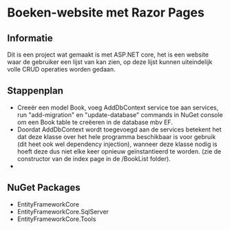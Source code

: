 ﻿# Boeken-website met Razor Pages
## Informatie
Dit is een project wat gemaakt is met ASP.NET core, het is een website waar de gebruiker een lijst van kan zien, op
deze lijst kunnen uiteindelijk volle CRUD operaties worden gedaan.

## Stappenplan
- Creeër een model Book, voeg AddDbContext service toe aan services, run "add-migration" en "update-database" commands
in NuGet console om een Book table te creëeren in de database mbv EF.
- Doordat AddDbContext wordt toegevoegd aan de services betekent het dat deze klasse over het hele programma beschikbaar
is voor gebruik (dit heet ook wel dependency injection), wanneer deze klasse nodig is hoeft deze dus niet elke keer opnieuw
geïnstantieerd te worden. (zie de constructor van de index page in de /BookList folder).
-

## NuGet Packages
- EntityFrameworkCore
- EntityFrameworkCore.SqlServer
- EntityFrameworkCore.Tools